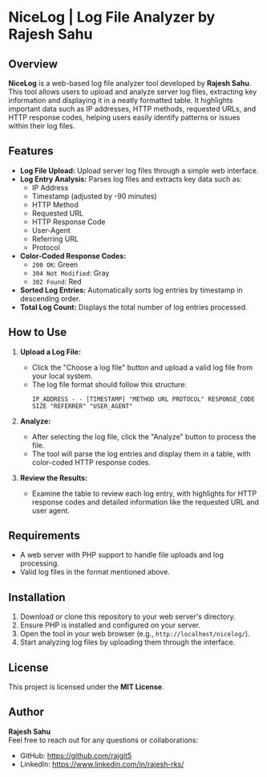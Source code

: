 # NiceLog | Log File Analyzer by Rajesh Sahu

## Overview
**NiceLog** is a web-based log file analyzer tool developed by **Rajesh Sahu**. This tool allows users to upload and analyze server log files, extracting key information and displaying it in a neatly formatted table. It highlights important data such as IP addresses, HTTP methods, requested URLs, and HTTP response codes, helping users easily identify patterns or issues within their log files.

## Features
- **Log File Upload:** Upload server log files through a simple web interface.
- **Log Entry Analysis:** Parses log files and extracts key data such as:
  - IP Address
  - Timestamp (adjusted by -90 minutes)
  - HTTP Method
  - Requested URL
  - HTTP Response Code
  - User-Agent
  - Referring URL
  - Protocol
- **Color-Coded Response Codes:**
  - `200 OK`: Green
  - `304 Not Modified`: Gray
  - `302 Found`: Red
- **Sorted Log Entries:** Automatically sorts log entries by timestamp in descending order.
- **Total Log Count:** Displays the total number of log entries processed.

## How to Use

1. **Upload a Log File:**
   - Click the "Choose a log file" button and upload a valid log file from your local system.
   - The log file format should follow this structure:
     ```plaintext
     IP_ADDRESS - - [TIMESTAMP] "METHOD URL PROTOCOL" RESPONSE_CODE SIZE "REFERRER" "USER_AGENT"
     ```

2. **Analyze:**
   - After selecting the log file, click the "Analyze" button to process the file.
   - The tool will parse the log entries and display them in a table, with color-coded HTTP response codes.

3. **Review the Results:**
   - Examine the table to review each log entry, with highlights for HTTP response codes and detailed information like the requested URL and user agent.

## Requirements
- A web server with PHP support to handle file uploads and log processing.
- Valid log files in the format mentioned above.

## Installation

1. Download or clone this repository to your web server's directory.
2. Ensure PHP is installed and configured on your server.
3. Open the tool in your web browser (e.g., `http://localhost/nicelog/`).
4. Start analyzing log files by uploading them through the interface.

## License
This project is licensed under the **MIT License**.

## Author
**Rajesh Sahu**  
Feel free to reach out for any questions or collaborations:  
- GitHub: https://github.com/rajgit5
- LinkedIn: https://www.linkedin.com/in/rajesh-rks/
